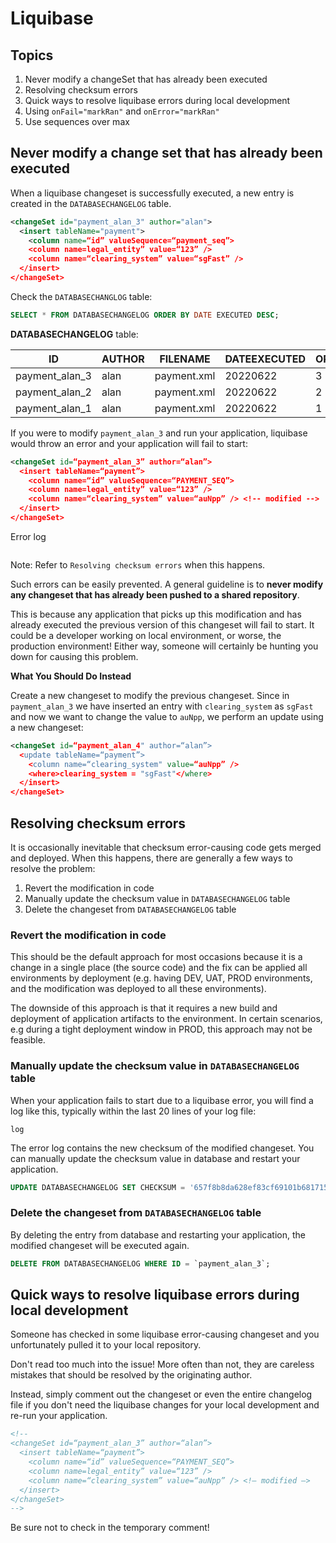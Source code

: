 
# Liquibase

## Topics

1. Never modify a changeSet that has already been executed
1. Resolving checksum errors
1. Quick ways to resolve liquibase errors during local development
1. Using `onFail="markRan"` and `onError="markRan"`
1. Use sequences over max

## Never modify a change set that has already been executed

When a liquibase changeset is successfully executed, a new entry is created in the `DATABASECHANGELOG` table.

```xml
<changeSet id="payment_alan_3" author="alan">
  <insert tableName="payment">
    <column name=“id” valueSequence=“payment_seq”>
    <column name=legal_entity” value=“123” />
    <column name=“clearing_system” value=“sgFast” />
  </insert>
</changeSet>
```

Check the `DATABASECHANGLOG` table:

```sql
SELECT * FROM DATABASECHANGELOG ORDER BY DATE EXECUTED DESC;
```

__DATABASECHANGELOG__ table:

| ID | AUTHOR | FILENAME | DATEEXECUTED | ORDEREXECUTED | EXECTYPE | MD5SUM |
| - | - | - | - | - | - | - |
| payment_alan_3 | alan | payment.xml | 20220622 | 3 | EXECUTED | 02558a70324e7c4f269c69825450cec8 |
| payment_alan_2 | alan | payment.xml | 20220622 | 2 | EXECUTED | 73df9317ef7c5bc5d038760213d7336c |
| payment_alan_1 | alan | payment.xml | 20220622 | 1 | EXECUTED | 0fd078e5d26aa14cd6a9594eb6ec08cd |

If you were to modify `payment_alan_3` and run your application, liquibase would throw an error and your application will fail to start:

```xml
<changeSet id=“payment_alan_3” author=“alan”>
  <insert tableName=“payment”>
    <column name=“id” valueSequence=“PAYMENT_SEQ”>
    <column name=legal_entity” value=“123” />
    <column name=“clearing_system” value=“auNpp” /> <!-- modified -->
  </insert>
</changeSet>
```

Error log

```

```
Note: Refer to `Resolving checksum errors` when this happens.

Such errors can be easily prevented. A general guideline is to __never modify any changeset that has already been pushed to a shared repository__.

This is because any application that picks up this modification and has already executed the previous version of this changeset will fail to start. It could be a developer working on local environment, or worse, the production environment! Either way, someone will certainly be hunting you down for causing this problem.

__What You Should Do Instead__

Create a new changeset to modify the previous changeset. Since in `payment_alan_3` we have inserted an entry with `clearing_system` as `sgFast` and now we want to change the value to `auNpp`, we perform an update using a new changeset:

```xml
<changeSet id=“payment_alan_4" author=“alan”>
  <update tableName=“payment”>
    <column name=“clearing_system" value=“auNpp” />
    <where>clearing_system = "sgFast"</where>
  </insert>
</changeSet>
```

## Resolving checksum errors

It is occasionally inevitable that checksum error-causing code gets merged and deployed. When this happens, there are generally a few ways to resolve the problem:

1. Revert the modification in code
1. Manually update the checksum value in `DATABASECHANGELOG` table
1. Delete the changeset from `DATABASECHANGELOG` table

### Revert the modification in code

This should be the default approach for most occasions because it is a change in a single place (the source code) and the fix can be applied all environments by deployment (e.g. having DEV, UAT, PROD environments, and the modification was deployed to all these environments).

The downside of this approach is that it requires a new build and deployment of application artifacts to the environment. In certain scenarios, e.g during a tight deployment window in PROD, this approach may not be feasible.

### Manually update the checksum value in `DATABASECHANGELOG` table

When your application fails to start due to a liquibase error, you will find a log like this, typically within the last 20 lines of your log file:

```
log
```

The error log contains the new checksum of the modified changeset. You can manually update the checksum value in database and restart your application.

```sql
UPDATE DATABASECHANGELOG SET CHECKSUM = '657f8b8da628ef83cf69101b6817150a' WHERE ID = 'payment_alan_3';
```

### Delete the changeset from `DATABASECHANGELOG` table

By deleting the entry from database and restarting your application, the modified changeset will be executed again.

```sql
DELETE FROM DATABASECHANGELOG WHERE ID = `payment_alan_3`;
```

## Quick ways to resolve liquibase errors during local development

Someone has checked in some liquibase error-causing changeset and you unfortunately pulled it to your local repository.

Don't read too much into the issue! More often than not, they are careless mistakes that should be resolved by the originating author.

Instead, simply comment out the changeset or even the entire changelog file if you don't need the liquibase changes for your local development and re-run your application.

```xml
<!--
<changeSet id=“payment_alan_3” author=“alan”>
  <insert tableName=“payment”>
    <column name=“id” valueSequence=“PAYMENT_SEQ”>
    <column name=legal_entity” value=“123” />
    <column name=“clearing_system” value=“auNpp” /> <!— modified —>
  </insert>
</changeSet>
-->
```

Be sure not to check in the temporary comment!

